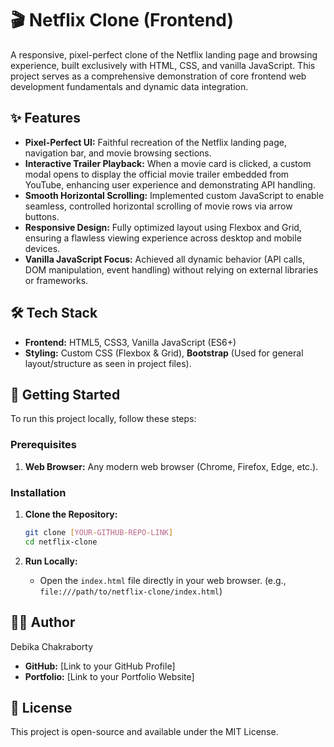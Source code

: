 # 🎬 Netflix Clone (Frontend)

A responsive, pixel-perfect clone of the Netflix landing page and browsing experience, built exclusively with HTML, CSS, and vanilla JavaScript. This project serves as a comprehensive demonstration of core frontend web development fundamentals and dynamic data integration.

## ✨ Features

* **Pixel-Perfect UI:** Faithful recreation of the Netflix landing page, navigation bar, and movie browsing sections.
* **Interactive Trailer Playback:** When a movie card is clicked, a custom modal opens to display the official movie trailer embedded from YouTube, enhancing user experience and demonstrating API handling.
* **Smooth Horizontal Scrolling:** Implemented custom JavaScript to enable seamless, controlled horizontal scrolling of movie rows via arrow buttons.
* **Responsive Design:** Fully optimized layout using Flexbox and Grid, ensuring a flawless viewing experience across desktop and mobile devices.
* **Vanilla JavaScript Focus:** Achieved all dynamic behavior (API calls, DOM manipulation, event handling) without relying on external libraries or frameworks.

## 🛠️ Tech Stack

* **Frontend:** HTML5, CSS3, Vanilla JavaScript (ES6+)
* **Styling:** Custom CSS (Flexbox & Grid), **Bootstrap** (Used for general layout/structure as seen in project files).
  
## 🚀 Getting Started

To run this project locally, follow these steps:

### Prerequisites

1.  **Web Browser:** Any modern web browser (Chrome, Firefox, Edge, etc.).

### Installation

1.  **Clone the Repository:**
    ```bash
    git clone [YOUR-GITHUB-REPO-LINK]
    cd netflix-clone
    ```

3.  **Run Locally:**
    * Open the `index.html` file directly in your web browser. (e.g., `file:///path/to/netflix-clone/index.html`)


## 👨‍💻 Author

 Debika Chakraborty

* **GitHub:** [Link to your GitHub Profile]
* **Portfolio:** [Link to your Portfolio Website]

## 📄 License

This project is open-source and available under the MIT License.
